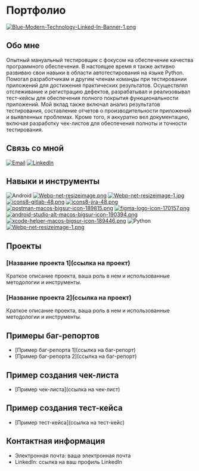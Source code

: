 # Портфолио 

[![Blue-Modern-Technology-Linked-In-Banner-1.png](https://i.postimg.cc/nz1j66MY/Blue-Modern-Technology-Linked-In-Banner-1.png)](https://postimg.cc/WFh1ZYGh)

## Обо мне

Опытный мануальный тестировщик с фокусом на обеспечение качества программного обеспечения. В настоящее время я также активно развиваю свои навыки в области автотестирования на языке Python. Помогал разработчикам и другим членам команды при тестировании приложений для достижения практических результатов. Осуществлял отслеживание и регистрацию дефектов, разрабатывал и реализовывал тест-кейсы для обеспечения полного покрытия функциональности приложений. Мой вклад также включал анализ результатов тестирования, составление отчетов о производительности приложений и выявленных проблемах. Кроме того, я аккуратно вел документацию, включая разработку чек-листов для обеспечения полноты и точности тестирования.

## Связь со мной 

[![Email](https://i.postimg.cc/wTVWFgNx/icons8-mail-48.png)](mailto:nikita111bessonov@gmail.com)
[![LinkedIn](https://i.postimg.cc/fR8xSb9X/icons8-linkedin-48.png)](https://www.linkedin.com/in/%D0%BD%D0%B8%D0%BA%D0%B8%D1%82%D0%B0-%D0%B1%D0%B5%D1%81%D1%81%D0%BE%D0%BD%D0%BE%D0%B2-b7124a245/)





## Навыки и инструменты

![Android](https://img.icons8.com/color/48/000000/android-os.png) 
[![Webp-net-resizeimage.png](https://i.postimg.cc/RFsF7H0w/Webp-net-resizeimage.png)](https://postimg.cc/wyNgH3LB)
[![Webp-net-resizeimage-1.jpg](https://i.postimg.cc/d3wYZSq3/Webp-net-resizeimage-1.jpg)](https://postimg.cc/TL7SZ05v)
[![icons8-gitlab-48.png](https://i.postimg.cc/288ppK2j/icons8-gitlab-48.png)](https://postimg.cc/XXh1dxRt)
[![icons8-jira-48.png](https://i.postimg.cc/76s35b8W/icons8-jira-48.png)](https://postimg.cc/62Z2SWQr)
[![postman-macos-bigsur-icon-189815.png](https://i.postimg.cc/sfPBHvNd/postman-macos-bigsur-icon-189815.png)](https://postimg.cc/4ndNmNGB)
[![figma-logo-icon-170157.png](https://i.postimg.cc/DyZ2Q0Vc/figma-logo-icon-170157.png)](https://postimg.cc/3Ws5YKxy)
[![android-studio-alt-macos-bigsur-icon-190394.png](https://i.postimg.cc/RVyzcTLM/android-studio-alt-macos-bigsur-icon-190394.png)](https://postimg.cc/6yrSKnPS)
[![xcode-helper-macos-bigsur-icon-189446.png](https://i.postimg.cc/KzGXZpx5/xcode-helper-macos-bigsur-icon-189446.png)](https://postimg.cc/PLRVy4LL)
![Python](https://img.icons8.com/color/48/000000/python.png) 
[![Webp-net-resizeimage-1.png](https://i.postimg.cc/63yk2247/Webp-net-resizeimage-1.png)](https://postimg.cc/JDC6Shqm)





## Проекты

### [Название проекта 1](ссылка на проект)

Краткое описание проекта, ваша роль в нем и использованные методологии и инструменты.

### [Название проекта 2](ссылка на проект)

Краткое описание проекта, ваша роль в нем и использованные методологии и инструменты.

## Примеры баг-репортов

- [Пример баг-репорта 1](ссылка на баг-репорт)
- [Пример баг-репорта 2](ссылка на баг-репорт)

## Пример создания чек-листа

- [Пример чек-листа](ссылка на чек-лист)

## Пример создания тест-кейса

- [Пример тест-кейса](ссылка на тест-кейс)

## Контактная информация

- Электронная почта: ваша электронная почта
- LinkedIn: ссылка на ваш профиль LinkedIn

